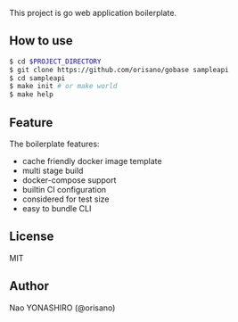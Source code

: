 This project is go web application boilerplate.

## How to use
```bash
$ cd $PROJECT_DIRECTORY
$ git clone https://github.com/orisano/gobase sampleapi
$ cd sampleapi
$ make init # or make world
$ make help
```

## Feature
The boilerplate features:
 * cache friendly docker image template
 * multi stage build 
 * docker-compose support
 * builtin CI configuration 
 * considered for test size
 * easy to bundle CLI

## License
MIT

## Author
Nao YONASHIRO (@orisano)
